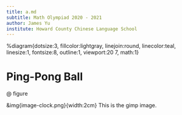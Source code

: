 ```yaml
---
title: a.md
subtitle: Math Olympiad 2020 - 2021
author: James Yu
institute: Howard County Chinese Language School
---
```

%diagram{dotsize:3, fillcolor:lightgray, linejoin:round, linecolor:teal, linesize:1, fontsize:8, outline:1, viewport:20 7, math:1}


# Ping-Pong Ball

@ figure

  &img{image-clock.png}{width:2cm}
  This is the gimp image.

  
